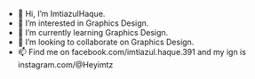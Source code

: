 - 👋 Hi, I’m ImtiazulHaque.
- 👀 I’m interested in Graphics Design.
- 🌱 I’m currently learning Graphics Design.
- 💞️ I’m looking to collaborate on Graphics Design.
- 📫 Find me on facebook.com/imtiazul.haque.391 and my ign is instagram.com/@Heyimtz
  
